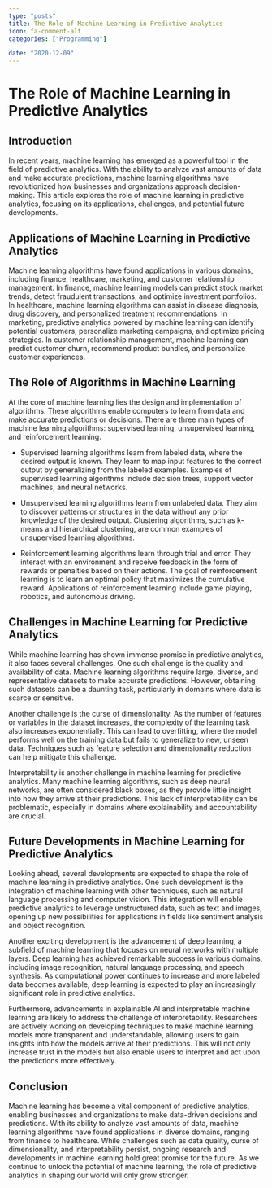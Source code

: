 ```yaml
---
type: "posts"
title: The Role of Machine Learning in Predictive Analytics
icon: fa-comment-alt
categories: ["Programming"]

date: "2020-12-09"
---
```




# The Role of Machine Learning in Predictive Analytics

## Introduction

In recent years, machine learning has emerged as a powerful tool in the field of predictive analytics. With the ability to analyze vast amounts of data and make accurate predictions, machine learning algorithms have revolutionized how businesses and organizations approach decision-making. This article explores the role of machine learning in predictive analytics, focusing on its applications, challenges, and potential future developments.

## Applications of Machine Learning in Predictive Analytics

Machine learning algorithms have found applications in various domains, including finance, healthcare, marketing, and customer relationship management. In finance, machine learning models can predict stock market trends, detect fraudulent transactions, and optimize investment portfolios. In healthcare, machine learning algorithms can assist in disease diagnosis, drug discovery, and personalized treatment recommendations. In marketing, predictive analytics powered by machine learning can identify potential customers, personalize marketing campaigns, and optimize pricing strategies. In customer relationship management, machine learning can predict customer churn, recommend product bundles, and personalize customer experiences.

## The Role of Algorithms in Machine Learning

At the core of machine learning lies the design and implementation of algorithms. These algorithms enable computers to learn from data and make accurate predictions or decisions. There are three main types of machine learning algorithms: supervised learning, unsupervised learning, and reinforcement learning.

- Supervised learning algorithms learn from labeled data, where the desired output is known. They learn to map input features to the correct output by generalizing from the labeled examples. Examples of supervised learning algorithms include decision trees, support vector machines, and neural networks.

- Unsupervised learning algorithms learn from unlabeled data. They aim to discover patterns or structures in the data without any prior knowledge of the desired output. Clustering algorithms, such as k-means and hierarchical clustering, are common examples of unsupervised learning algorithms.

- Reinforcement learning algorithms learn through trial and error. They interact with an environment and receive feedback in the form of rewards or penalties based on their actions. The goal of reinforcement learning is to learn an optimal policy that maximizes the cumulative reward. Applications of reinforcement learning include game playing, robotics, and autonomous driving.

## Challenges in Machine Learning for Predictive Analytics

While machine learning has shown immense promise in predictive analytics, it also faces several challenges. One such challenge is the quality and availability of data. Machine learning algorithms require large, diverse, and representative datasets to make accurate predictions. However, obtaining such datasets can be a daunting task, particularly in domains where data is scarce or sensitive.

Another challenge is the curse of dimensionality. As the number of features or variables in the dataset increases, the complexity of the learning task also increases exponentially. This can lead to overfitting, where the model performs well on the training data but fails to generalize to new, unseen data. Techniques such as feature selection and dimensionality reduction can help mitigate this challenge.

Interpretability is another challenge in machine learning for predictive analytics. Many machine learning algorithms, such as deep neural networks, are often considered black boxes, as they provide little insight into how they arrive at their predictions. This lack of interpretability can be problematic, especially in domains where explainability and accountability are crucial.

## Future Developments in Machine Learning for Predictive Analytics

Looking ahead, several developments are expected to shape the role of machine learning in predictive analytics. One such development is the integration of machine learning with other techniques, such as natural language processing and computer vision. This integration will enable predictive analytics to leverage unstructured data, such as text and images, opening up new possibilities for applications in fields like sentiment analysis and object recognition.

Another exciting development is the advancement of deep learning, a subfield of machine learning that focuses on neural networks with multiple layers. Deep learning has achieved remarkable success in various domains, including image recognition, natural language processing, and speech synthesis. As computational power continues to increase and more labeled data becomes available, deep learning is expected to play an increasingly significant role in predictive analytics.

Furthermore, advancements in explainable AI and interpretable machine learning are likely to address the challenge of interpretability. Researchers are actively working on developing techniques to make machine learning models more transparent and understandable, allowing users to gain insights into how the models arrive at their predictions. This will not only increase trust in the models but also enable users to interpret and act upon the predictions more effectively.

## Conclusion

Machine learning has become a vital component of predictive analytics, enabling businesses and organizations to make data-driven decisions and predictions. With its ability to analyze vast amounts of data, machine learning algorithms have found applications in diverse domains, ranging from finance to healthcare. While challenges such as data quality, curse of dimensionality, and interpretability persist, ongoing research and developments in machine learning hold great promise for the future. As we continue to unlock the potential of machine learning, the role of predictive analytics in shaping our world will only grow stronger.